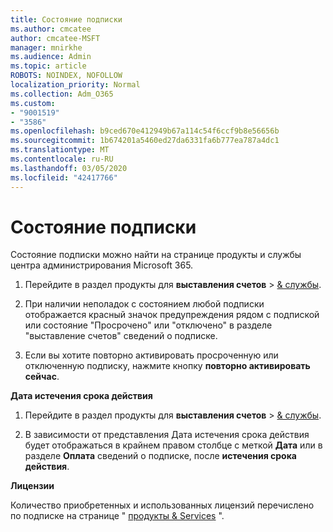 ```yaml
---
title: Состояние подписки
ms.author: cmcatee
author: cmcatee-MSFT
manager: mnirkhe
ms.audience: Admin
ms.topic: article
ROBOTS: NOINDEX, NOFOLLOW
localization_priority: Normal
ms.collection: Adm_O365
ms.custom:
- "9001519"
- "3586"
ms.openlocfilehash: b9ced670e412949b67a114c54f6ccf9b8e56656b
ms.sourcegitcommit: 1b674201a5460ed27da6331fa6b777ea787a4dc1
ms.translationtype: MT
ms.contentlocale: ru-RU
ms.lasthandoff: 03/05/2020
ms.locfileid: "42417766"
---
```

# <a name="subscription-status"></a>Состояние подписки

Состояние подписки можно найти на странице продукты и службы центра администрирования Microsoft 365.

1. Перейдите в раздел продукты для **выставления счетов** > [& службы](https://go.microsoft.com/fwlink/p/?linkid=842054).

2. При наличии неполадок с состоянием любой подписки отображается красный значок предупреждения рядом с подпиской или состояние "Просрочено" или "отключено" в разделе "выставление счетов" сведений о подписке.

3. Если вы хотите повторно активировать просроченную или отключенную подписку, нажмите кнопку **повторно активировать сейчас**.

**Дата истечения срока действия**

1. Перейдите в раздел продукты для **выставления счетов** > [& службы](https://go.microsoft.com/fwlink/p/?linkid=842054).

2. В зависимости от представления Дата истечения срока действия будет отображаться в крайнем правом столбце с меткой **Дата** или в разделе **Оплата** сведений о подписке, после **истечения срока действия**.

**Лицензии**

Количество приобретенных и использованных лицензий перечислено по подписке на странице " [продукты & Services](https://go.microsoft.com/fwlink/p/?linkid=842054) ".

